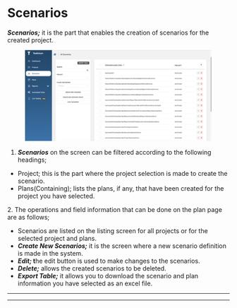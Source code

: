 # Scenarios

_**Scenarios;**_ it is the part that enables the creation of scenarios for the created project.

<figure><img src="../../.gitbook/assets/Screenshot 2025-02-11 at 08.27.36.png" alt=""><figcaption></figcaption></figure>

1. _**Scenarios**_ on the screen can be filtered according to the following headings;

* Project; this is the part where the project selection is made to create the scenario.
* Plans(Containing); lists the plans, if any, that have been created for the project you have selected.

&#x20;2\. The operations and field information that can be done on the plan page are as follows;

* Scenarios are listed on the listing screen for all projects or for the selected project and plans.
* _**Create New Scenarios;**_  it is the screen where a new scenario definition is made in the system.
* _**Edit;**_**&#x20;t**he edit button is used to make changes to the scenarios.
* _**Delete;**_ allows the created scenarios to be deleted.
* _**Export Table;**_ it allows you to download the scenario and plan information you have selected as an excel file.



***

***
